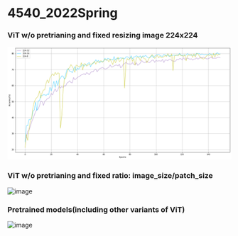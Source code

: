 # 4540_2022Spring
### ViT w/o pretrianing and fixed resizing image 224x224

![ViT w/o pretrianing and fixed resizing image 224x224](https://github.com/MagicSssak/4540_2022Spring/blob/main/figures/224_None.png)

### ViT w/o pretrianing and fixed ratio: image_size/patch_size
![image](https://github.com/MagicSssak/4540_2022Spring/blob/main/figure/fixed_ratio.png)

### Pretrained models(including other variants of ViT)

![image](https://github.com/MagicSssak/4540_2022Spring/blob/main/figure/final.png)
